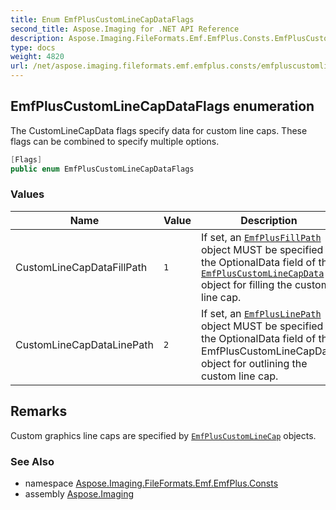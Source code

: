 ```yaml
---
title: Enum EmfPlusCustomLineCapDataFlags
second_title: Aspose.Imaging for .NET API Reference
description: Aspose.Imaging.FileFormats.Emf.EmfPlus.Consts.EmfPlusCustomLineCapDataFlags enum. The CustomLineCapData flags specify data for custom line caps. These flags can be combined to specify multiple options
type: docs
weight: 4820
url: /net/aspose.imaging.fileformats.emf.emfplus.consts/emfpluscustomlinecapdataflags/
---
```

## EmfPlusCustomLineCapDataFlags enumeration

The CustomLineCapData flags specify data for custom line caps. These flags can be combined to specify multiple options.

```csharp
[Flags]
public enum EmfPlusCustomLineCapDataFlags
```

### Values

| Name | Value | Description |
| --- | --- | --- |
| CustomLineCapDataFillPath | `1` | If set, an [`EmfPlusFillPath`](../../aspose.imaging.fileformats.emf.emfplus.objects/emfplusfillpath/) object MUST be specified in the OptionalData field of the [`EmfPlusCustomLineCapData`](../../aspose.imaging.fileformats.emf.emfplus.objects/emfpluscustomlinecapdata/) object for filling the custom line cap. |
| CustomLineCapDataLinePath | `2` | If set, an [`EmfPlusLinePath`](../../aspose.imaging.fileformats.emf.emfplus.objects/emfpluslinepath/) object MUST be specified in the OptionalData field of the EmfPlusCustomLineCapData object for outlining the custom line cap. |

## Remarks

Custom graphics line caps are specified by [`EmfPlusCustomLineCap`](../../aspose.imaging.fileformats.emf.emfplus.objects/emfpluscustomlinecap/) objects.

### See Also

* namespace [Aspose.Imaging.FileFormats.Emf.EmfPlus.Consts](../../aspose.imaging.fileformats.emf.emfplus.consts/)
* assembly [Aspose.Imaging](../../)


